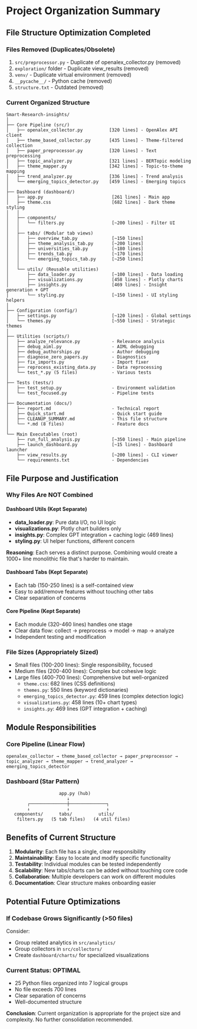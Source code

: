 # Project Organization Summary

## File Structure Optimization Completed

### Files Removed (Duplicates/Obsolete)
1. `src/preprocessor.py` - Duplicate of openalex_collector.py (removed)
2. `exploration/` folder - Duplicate view_results (removed)
3. `venv/` - Duplicate virtual environment (removed)
4. `__pycache__/` - Python cache (removed)
5. `structure.txt` - Outdated (removed)

### Current Organized Structure

```
Smart-Research-insights/
│
├── Core Pipeline (src/)
│   ├── openalex_collector.py          [320 lines] - OpenAlex API client
│   ├── theme_based_collector.py       [435 lines] - Theme-filtered collection
│   ├── paper_preprocessor.py          [320 lines] - Text preprocessing
│   ├── topic_analyzer.py              [321 lines] - BERTopic modeling
│   ├── theme_mapper.py                [342 lines] - Topic-to-theme mapping
│   ├── trend_analyzer.py              [336 lines] - Trend analysis
│   └── emerging_topics_detector.py    [459 lines] - Emerging topics
│
├── Dashboard (dashboard/)
│   ├── app.py                          [261 lines] - Main app
│   ├── theme.css                       [682 lines] - Dark theme styling
│   │
│   ├── components/
│   │   └── filters.py                  [~200 lines] - Filter UI
│   │
│   ├── tabs/ (Modular tab views)
│   │   ├── overview_tab.py             [~150 lines]
│   │   ├── theme_analysis_tab.py       [~200 lines]
│   │   ├── universities_tab.py         [~180 lines]
│   │   ├── trends_tab.py               [~170 lines]
│   │   └── emerging_topics_tab.py      [~250 lines]
│   │
│   └── utils/ (Reusable utilities)
│       ├── data_loader.py              [~100 lines] - Data loading
│       ├── visualizations.py           [458 lines] - Plotly charts
│       ├── insights.py                 [469 lines] - Insight generation + GPT
│       └── styling.py                  [~150 lines] - UI styling helpers
│
├── Configuration (config/)
│   ├── settings.py                     [~120 lines] - Global settings
│   └── themes.py                       [~550 lines] - Strategic themes
│
├── Utilities (scripts/)
│   ├── analyze_relevance.py            - Relevance analysis
│   ├── debug_aiml.py                   - AIML debugging
│   ├── debug_authorships.py            - Author debugging
│   ├── diagnose_zero_papers.py         - Diagnostics
│   ├── fix_imports.py                  - Import fixer
│   ├── reprocess_existing_data.py      - Data reprocessing
│   └── test_*.py (5 files)             - Various tests
│
├── Tests (tests/)
│   ├── test_setup.py                   - Environment validation
│   └── test_focused.py                 - Pipeline tests
│
├── Documentation (docs/)
│   ├── report.md                       - Technical report
│   ├── Quick_start.md                  - Quick start guide
│   ├── CLEANUP_SUMMARY.md              - This file structure
│   └── *.md (8 files)                  - Feature docs
│
└── Main Executables (root)
    ├── run_full_analysis.py            [~350 lines] - Main pipeline
    ├── launch_dashboard.py             [~15 lines] - Dashboard launcher
    ├── view_results.py                 [~200 lines] - CLI viewer
    └── requirements.txt                - Dependencies
```

## File Purpose and Justification

### Why Files Are NOT Combined

#### Dashboard Utils (Kept Separate)
- **data_loader.py**: Pure data I/O, no UI logic
- **visualizations.py**: Plotly chart builders only
- **insights.py**: Complex GPT integration + caching logic (469 lines)
- **styling.py**: UI helper functions, different concern

**Reasoning**: Each serves a distinct purpose. Combining would create a 1000+ line monolithic file that's harder to maintain.

#### Dashboard Tabs (Kept Separate)
- Each tab (150-250 lines) is a self-contained view
- Easy to add/remove features without touching other tabs
- Clear separation of concerns

#### Core Pipeline (Kept Separate)
- Each module (320-460 lines) handles one stage
- Clear data flow: collect → preprocess → model → map → analyze
- Independent testing and modification

### File Sizes (Appropriately Sized)
- Small files (100-200 lines): Single responsibility, focused
- Medium files (200-400 lines): Complex but cohesive logic
- Large files (400-700 lines): Comprehensive but well-organized
  - `theme.css`: 682 lines (CSS definitions)
  - `themes.py`: 550 lines (keyword dictionaries)
  - `emerging_topics_detector.py`: 459 lines (complex detection logic)
  - `visualizations.py`: 458 lines (10+ chart types)
  - `insights.py`: 469 lines (GPT integration + caching)

## Module Responsibilities

### Core Pipeline (Linear Flow)
```
openalex_collector → theme_based_collector → paper_preprocessor → 
topic_analyzer → theme_mapper → trend_analyzer → emerging_topics_detector
```

### Dashboard (Star Pattern)
```
                    app.py (hub)
                       ↓
        ┌──────────────┼──────────────┐
        ↓              ↓              ↓
   components/      tabs/          utils/
    filters.py   (5 tab files)   (4 util files)
```

## Benefits of Current Structure

1. **Modularity**: Each file has a single, clear responsibility
2. **Maintainability**: Easy to locate and modify specific functionality
3. **Testability**: Individual modules can be tested independently
4. **Scalability**: New tabs/charts can be added without touching core code
5. **Collaboration**: Multiple developers can work on different modules
6. **Documentation**: Clear structure makes onboarding easier

## Potential Future Optimizations

### If Codebase Grows Significantly (>50 files)
Consider:
- Group related analytics in `src/analytics/`
- Group collectors in `src/collectors/`
- Create `dashboard/charts/` for specialized visualizations

### Current Status: OPTIMAL
- 25 Python files organized into 7 logical groups
- No file exceeds 700 lines
- Clear separation of concerns
- Well-documented structure

**Conclusion**: Current organization is appropriate for the project size and complexity. No further consolidation recommended.

